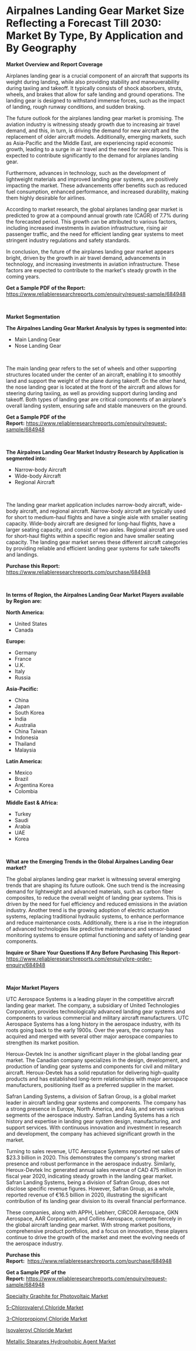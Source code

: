 <p><h1>Airpalnes Landing Gear Market Size Reflecting a Forecast Till 2030: Market By Type, By Application and By Geography</h1></p><p><strong>Market Overview and Report Coverage</strong></p>
<p><p>Airplanes landing gear is a crucial component of an aircraft that supports its weight during landing, while also providing stability and maneuverability during taxiing and takeoff. It typically consists of shock absorbers, struts, wheels, and brakes that allow for safe landing and ground operations. The landing gear is designed to withstand immense forces, such as the impact of landing, rough runway conditions, and sudden braking.</p><p>The future outlook for the airplanes landing gear market is promising. The aviation industry is witnessing steady growth due to increasing air travel demand, and this, in turn, is driving the demand for new aircraft and the replacement of older aircraft models. Additionally, emerging markets, such as Asia-Pacific and the Middle East, are experiencing rapid economic growth, leading to a surge in air travel and the need for new airports. This is expected to contribute significantly to the demand for airplanes landing gear.</p><p>Furthermore, advances in technology, such as the development of lightweight materials and improved landing gear systems, are positively impacting the market. These advancements offer benefits such as reduced fuel consumption, enhanced performance, and increased durability, making them highly desirable for airlines.</p><p>According to market research, the global airplanes landing gear market is predicted to grow at a compound annual growth rate (CAGR) of 7.7% during the forecasted period. This growth can be attributed to various factors, including increased investments in aviation infrastructure, rising air passenger traffic, and the need for efficient landing gear systems to meet stringent industry regulations and safety standards.</p><p>In conclusion, the future of the airplanes landing gear market appears bright, driven by the growth in air travel demand, advancements in technology, and increasing investments in aviation infrastructure. These factors are expected to contribute to the market's steady growth in the coming years.</p></p>
<p><strong>Get a Sample PDF of the Report:</strong> <a href="https://www.reliableresearchreports.com/enquiry/request-sample/684948">https://www.reliableresearchreports.com/enquiry/request-sample/684948</a></p>
<p>&nbsp;</p>
<p><strong>Market Segmentation</strong></p>
<p><strong>The Airpalnes Landing Gear Market Analysis by types is segmented into:</strong></p>
<p><ul><li>Main Landing Gear</li><li>Nose Landing Gear</li></ul></p>
<p>&nbsp;</p>
<p><p>The main landing gear refers to the set of wheels and other supporting structures located under the center of an aircraft, enabling it to smoothly land and support the weight of the plane during takeoff. On the other hand, the nose landing gear is located at the front of the aircraft and allows for steering during taxiing, as well as providing support during landing and takeoff. Both types of landing gear are critical components of an airplane's overall landing system, ensuring safe and stable maneuvers on the ground.</p></p>
<p><strong>Get a Sample PDF of the Report:</strong>&nbsp;<a href="https://www.reliableresearchreports.com/enquiry/request-sample/684948">https://www.reliableresearchreports.com/enquiry/request-sample/684948</a></p>
<p>&nbsp;</p>
<p><strong>The Airpalnes Landing Gear Market Industry Research by Application is segmented into:</strong></p>
<p><ul><li>Narrow-body Aircraft</li><li>Wide-body Aircraft</li><li>Regional Aircraft</li></ul></p>
<p>&nbsp;</p>
<p><p>The landing gear market application includes narrow-body aircraft, wide-body aircraft, and regional aircraft. Narrow-body aircraft are typically used for short to medium-haul flights and have a single aisle with smaller seating capacity. Wide-body aircraft are designed for long-haul flights, have a larger seating capacity, and consist of two aisles. Regional aircraft are used for short-haul flights within a specific region and have smaller seating capacity. The landing gear market serves these different aircraft categories by providing reliable and efficient landing gear systems for safe takeoffs and landings.</p></p>
<p><strong>Purchase this Report:</strong>&nbsp; <a href="https://www.reliableresearchreports.com/purchase/684948">https://www.reliableresearchreports.com/purchase/684948</a></p>
<p>&nbsp;</p>
<p><strong>In terms of Region, the Airpalnes Landing Gear Market Players available by Region are:</strong></p>
<p>
    <p> <strong> North America: </strong>
        <ul>
            <li>United States</li>
            <li>Canada</li>
        </ul>
        </p> 
    <p> <strong> Europe: </strong>
        <ul>
            <li>Germany</li>
            <li>France</li>
            <li>U.K.</li>
            <li>Italy</li>
            <li>Russia</li>
        </ul>
        </p> 
    <p> <strong> Asia-Pacific: </strong>
        <ul>
            <li>China</li>
            <li>Japan</li>
            <li>South Korea</li>
            <li>India</li>
            <li>Australia</li>
            <li>China Taiwan</li>
            <li>Indonesia</li>
            <li>Thailand</li>
            <li>Malaysia</li>
        </ul>
        </p> 
    <p> <strong> Latin America: </strong>
        <ul>
            <li>Mexico</li>
            <li>Brazil</li>
            <li>Argentina Korea</li>
            <li>Colombia</li>
        </ul>
        </p> 
    <p> <strong> Middle East & Africa: </strong>
        <ul>
            <li>Turkey</li>
            <li>Saudi</li>
            <li>Arabia</li>
            <li>UAE</li>
            <li>Korea</li>
        </ul>
    </p>
    </p>
<p>&nbsp;</p>
<p><strong>What are the Emerging Trends in the Global Airpalnes Landing Gear market?</strong></p>
<p><p>The global airplanes landing gear market is witnessing several emerging trends that are shaping its future outlook. One such trend is the increasing demand for lightweight and advanced materials, such as carbon fiber composites, to reduce the overall weight of landing gear systems. This is driven by the need for fuel efficiency and reduced emissions in the aviation industry. Another trend is the growing adoption of electric actuation systems, replacing traditional hydraulic systems, to enhance performance and reduce maintenance costs. Additionally, there is a rise in the integration of advanced technologies like predictive maintenance and sensor-based monitoring systems to ensure optimal functioning and safety of landing gear components.</p></p>
<p><strong>Inquire or Share Your Questions If Any Before Purchasing This Report</strong>- <a href="https://www.reliableresearchreports.com/enquiry/pre-order-enquiry/684948">https://www.reliableresearchreports.com/enquiry/pre-order-enquiry/684948</a></p>
<p>&nbsp;</p>
<p><strong>Major Market Players</strong></p>
<p><p>UTC Aerospace Systems is a leading player in the competitive aircraft landing gear market. The company, a subsidiary of United Technologies Corporation, provides technologically advanced landing gear systems and components to various commercial and military aircraft manufacturers. UTC Aerospace Systems has a long history in the aerospace industry, with its roots going back to the early 1900s. Over the years, the company has acquired and merged with several other major aerospace companies to strengthen its market position.</p><p>Heroux-Devtek Inc is another significant player in the global landing gear market. The Canadian company specializes in the design, development, and production of landing gear systems and components for civil and military aircraft. Heroux-Devtek has a solid reputation for delivering high-quality products and has established long-term relationships with major aerospace manufacturers, positioning itself as a preferred supplier in the market.</p><p>Safran Landing Systems, a division of Safran Group, is a global market leader in aircraft landing gear systems and components. The company has a strong presence in Europe, North America, and Asia, and serves various segments of the aerospace industry. Safran Landing Systems has a rich history and expertise in landing gear system design, manufacturing, and support services. With continuous innovation and investment in research and development, the company has achieved significant growth in the market.</p><p>Turning to sales revenue, UTC Aerospace Systems reported net sales of $23.3 billion in 2020. This demonstrates the company's strong market presence and robust performance in the aerospace industry. Similarly, Heroux-Devtek Inc generated annual sales revenue of CAD 475 million in fiscal year 2020, indicating steady growth in the landing gear market. Safran Landing Systems, being a division of Safran Group, does not disclose specific revenue figures. However, Safran Group, as a whole, reported revenue of €16.5 billion in 2020, illustrating the significant contribution of its landing gear division to its overall financial performance.</p><p>These companies, along with APPH, Liebherr, CIRCOR Aerospace, GKN Aerospace, AAR Corporation, and Collins Aerospace, compete fiercely in the global aircraft landing gear market. With strong market positions, comprehensive product portfolios, and a focus on innovation, these players continue to drive the growth of the market and meet the evolving needs of the aerospace industry.</p></p>
<p><strong>Purchase this Report:</strong>&nbsp;&nbsp;<a href="https://www.reliableresearchreports.com/purchase/684948">https://www.reliableresearchreports.com/purchase/684948</a></p>
<p></p>
<p><strong>Get a Sample PDF of the Report:</strong>&nbsp;<a href="https://www.reliableresearchreports.com/enquiry/request-sample/684948">https://www.reliableresearchreports.com/enquiry/request-sample/684948</a></p>
<p><p><a href="https://medium.com/@reganklocko456458/specialty-graphite-for-photovoltaic-market-research-report-its-history-and-forecast-2023-to-2030-2983448760b5">Specialty Graphite for Photovoltaic Market</a></p><p><a href="https://medium.com/@lorenzmayer1995/5-chlorovaleryl-chloride-market-trends-forecast-and-competitive-analysis-to-2030-098b02ab720a">5-Chlorovaleryl Chloride Market</a></p><p><a href="https://medium.com/@noelkunzei1/analyzing-3-chlorpropionyl-chloride-market-global-industry-perspective-and-forecast-2023-to-2030-1e936cf5df3a">3-Chlorpropionyl Chloride Market</a></p><p><a href="https://medium.com/@merrittrice2023/isovaleroyl-chloride-market-trends-forecast-and-competitive-analysis-to-2030-fe65917aadb5">Isovaleroyl Chloride Market</a></p><p><a href="https://medium.com/@evalynkoepp98698/metallic-stearates-hydrophobic-agent-market-analysis-its-cagr-market-segmentation-and-global-b1e0e7060260">Metallic Stearates Hydrophobic Agent Market</a></p></p>